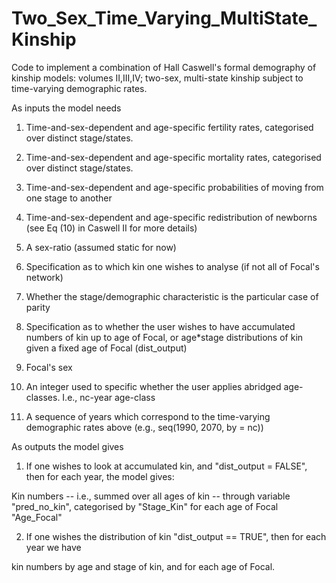 # Two_Sex_Time_Varying_MultiState_Kinship

Code to implement a combination of Hall Caswell's formal demography of kinship models: volumes II,III,IV; two-sex, multi-state kinship 
subject to time-varying demographic rates.

As inputs the model needs

1) Time-and-sex-dependent and age-specific fertility rates, categorised over distinct stage/states.

2) Time-and-sex-dependent and age-specific mortality rates, categorised over distinct stage/states.

3) Time-and-sex-dependent and age-specific probabilities of moving from one stage to another

4) Time-and-sex-dependent and age-specific redistribution of newborns (see Eq (10) in Caswell II for more details)

5) A sex-ratio (assumed static for now)

6) Specification as to which kin one wishes to analyse (if not all of Focal's network)

7) Whether the stage/demographic characteristic is the particular case of parity

8) Specification as to whether the user wishes to have accumulated numbers of kin up to age of Focal, 
   or age*stage distributions of kin given a fixed age of Focal (dist_output)
   
9) Focal's sex 

10) An integer used to specific whether the user applies abridged age-classes. I.e., nc-year age-class

11) A sequence of years which correspond to the time-varying demographic rates above (e.g., seq(1990, 2070, by = nc))


As outputs the model gives 

1) If one wishes to look at accumulated kin, and "dist_output = FALSE", then for each year, the model gives:

Kin numbers -- i.e., summed over all ages of kin -- through variable "pred_no_kin", categorised by "Stage_Kin" for each age of      Focal "Age_Focal"

2) If one wishes the distribution of kin "dist_output == TRUE", then for each year we have

kin numbers by age and stage of kin, and for each age of Focal.
  
